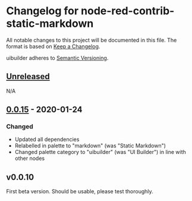 # Changelog for node-red-contrib-static-markdown

All notable changes to this project will be documented in this file. The format is based on [Keep a Changelog](https://keepachangelog.com/en/1.0.0/).

uibuilder adheres to [Semantic Versioning](https://semver.org/spec/v2.0.0.html).

## [Unreleased](https://github.com/TotallyInformation/node-red-static-markdown/compare/v0.0.15...master)

N/A

## [0.0.15](https://github.com/TotallyInformation/node-red-static-markdown/compare/v0.0.15...v0.0.14) - 2020-01-24

### Changed

* Updated all dependencies
* Relabelled in palette to "markdown" (was "Static Markdown")
* Changed palette category to "uibuilder" (was "UI Builder") in line with other nodes

## v0.0.10

First beta version. Should be usable, please test thoroughly.